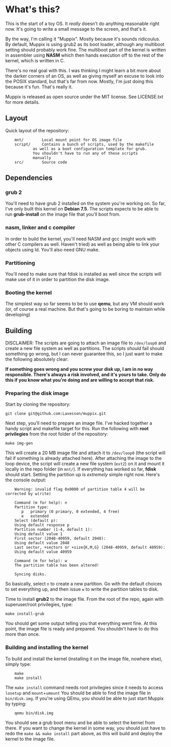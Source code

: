 # What's this?

This is the start of a toy OS. It *really* doesn't do anything reasonable
right now. It's going to write a small message to the screen, and that's
it.

By the way, I'm calling it "Muppix". Mostly because it's sounds ridicoulus.
By default, Muppix is using grub2 as its boot loader, although any multiboot
setting should probably work fine. The multiboot part of the kernel is written
in assembler using **NASM** which then hands execution off to the rest of the
kernel, which is written in C.

There's no real goal with this. I was thinking I might learn a bit more about
the darker corners of an OS, as well as giving myself an excuse to look into
the POSIX standard, but that's far from now. Mostly, I'm just doing this
because it's fun. That's really it.

Muppix is released as open source under the MIT license. See LICENSE.txt for
more details.

## Layout

Quick layout of the repository:

		mnt/		Local mount point for OS image file
		script/		Contains a bunch of scripts, used by the makefile
				as well as a boot configuration template for grub.
				You shouldn't have to run any of these scripts
				manually
		src/		Source code

## Dependencies

### grub 2

You'll need to have grub 2 installed on the system you're working on. So far,
I've only built this kernel on **Debian 7.5**. The scripts expects to be able
to run **grub-install** on the image file that you'll boot from.

### nasm, linker and c compiler

In order to build the kernel, you'll need NASM and gcc (might work with other
C compilers as well. Haven't tried) as well as being able to link your objects using 
ld. You'll also need GNU make.

### Partitioning

You'll need to make sure that fdisk is installed as well since the scripts will
make use of it in order to partition the disk image.

### Booting the kernel

The simplest way so far seems to be to use **qemu**, but any VM should work (or, of 
course a real machine. But that's going to be boring to maintain while developing)

## Building

DISCLAIMER: The scripts are going to attach an image file to `/dev/loop0` and create
a new file system as well as partitions. The scripts *should* fail should something go 
wrong, but I can never guarantee this, so I just want to make the following absolutely clear:

**If something goes wrong and you screw your disk up, I am in no way responsible. There's
always a risk involved, and it's yours to take. Only do this if you know what you're doing
and are willing to accept that risk.**

### Preparing the disk image

Start by cloning the repository:

	git clone git@github.com:Lavesson/muppix.git

Next step, you'll need to prepare an image file. I've hacked together a handy script
and makefile target for this. Run the following with **root privilegies** from the
root folder of the repository:

	make img-gen

This will create a 20 MB image file and attach it to `/dev/loop0` (the script will fail
if something is already attached here). After attaching the image to the loop device,
the script will create a new file system (`ext2`) on it and mount it locally in the
repo folder (in `mnt/`). If everything has worked so far, **fdisk** should start. Setting
the partition up is *extremely* simple right now. Here's the console output:

		Warning: invalid flag 0x0000 of partition table 4 will be corrected by w(rite)

		Command (m for help): n
		Partition type:
		   p   primary (0 primary, 0 extended, 4 free)
		   e   extended
		Select (default p): 
		Using default response p
		Partition number (1-4, default 1): 
		Using default value 1
		First sector (2048-40959, default 2048): 
		Using default value 2048
		Last sector, +sectors or +size{K,M,G} (2048-40959, default 40959): 
		Using default value 40959

		Command (m for help): w
		The partition table has been altered!

		Syncing disks.
 
So basically, select `n` to create a new partition. Go with the default choices to set everything
up, and then issue `w` to write the partition tables to disk.

Time to install **grub2** to the image file. From the root of the repo, again with superuser/root
privilegies, type:

	make install-grub

You should get some output telling you that everything went fine. At this point, the image file
is ready and prepared. You shouldn't have to do this more than once.

### Building and installing the kernel

To build and install the kernel (installing it on the image file, nowhere else), simply type:

		make
		make install

The `make install` command needs root privilegies since it needs to access `losetup` and `mount`+`umount`
You should be able to find the image file in `bin/disk.img`. If you're using QEmu, you should be
able to just start Muppix by typing:

		qemu bin/disk.img

You should see a grub boot menu and be able to select the kernel from there. If you want to change the
kernel in some way, you should just have to redo the `make && make install` part above, as this will
build and deploy the kernel to the image file.
